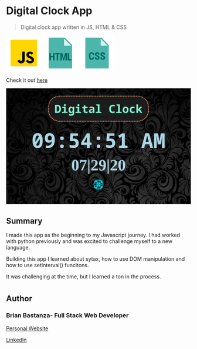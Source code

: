 # Digital Clock App

> Digital clock app written in JS, HTML & CSS

![js](MDimages/javascript.png) ![html](MDimages/html.png) ![css](MDimages/css.png)

Check it out [here](https://bbastanza.github.io/Digital-Clock-App/)

![Screenshot](MDimages/screenshot.png)

## Summary

I made this app as the beginning to my Javascript journey. I had worked with python previously and was excited to challenge myself to a new language.

Building this app I learned about sytax, how to use DOM manipulation and how to use setInterval() funcitons.

It was challenging at the time, but I learned a ton in the process.

#

## Author

### Brian Bastanza- Full Stack Web Developer


<a href="https://www.brianbastanza.me/" target="_blank" rel="noopener">Personal Website</a>

[LinkedIn](https://www.linkedin.com/in/bbastanza)
